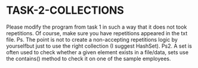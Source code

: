 # TASK-2-COLLECTIONS
Please modify the program from task 1 in such a way that it does not took repetitions. Of course, make sure you have repetitions appeared in the txt file.
Ps. The point is not to create a non-accepting repetitions logic by yourselfbut just to use the right collection (I suggest HashSet).
Ps2. A set is often used to check whether a given element exists in a file/data, sets use the contains() method to check it on one of the sample employees.
